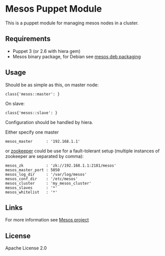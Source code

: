# Mesos Puppet Module

This is a puppet module for managing mesos nodes in a cluster.

## Requirements

  * Puppet 3 (or 2.6 with hiera gem)
  * Mesos binary package, for Debian see [mesos deb packaging](https://github.com/deric/mesos-deb-packaging)

## Usage

  Should be as simple as this, on master node:

```puppet
class{'mesos::master': }
```

  On slave:

```puppet
class{'mesos::slave': }
```

  Configuration should be handled by hiera.

  Either specify one master

    mesos_master      : '192.168.1.1'

  or [zookeeper](http://zookeeper.apache.org/) could be use for a fault-tolerant setup (multiple instances of zookeeper are separated by comma):

    mesos_zk          : 'zk://192.168.1.1:2181/mesos'
    mesos_master_port : 5050
    mesos_log_dir     : '/var/log/mesos'
    mesos_conf_dir    : '/etc/mesos'
    mesos_cluster     : 'my_mesos_cluster'
    mesos_slaves      : '*'
    mesos_whitelist   : '*'


## Links

For more information see [Mesos project](http://mesos.apache.org/)

## License

Apache License 2.0

